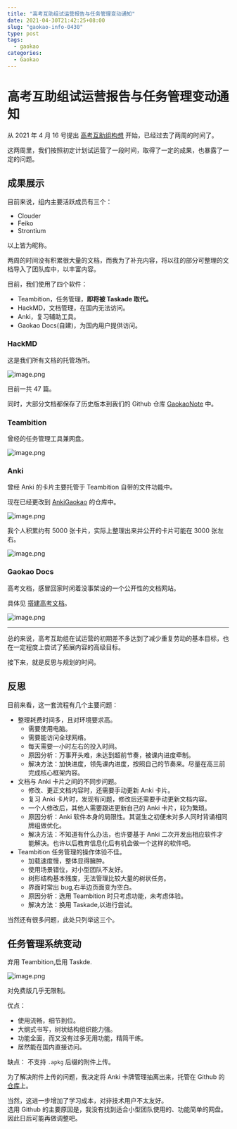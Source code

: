 ```yaml
---
title: "高考互助组试运营报告与任务管理变动通知"
date: 2021-04-30T21:42:25+08:00
slug: "gaokao-info-0430"
type: post
tags:
  - gaokao
categories:
  - Gaokao
---
```


# 高考互助组试运营报告与任务管理变动通知

从 2021 年 4 月 16 号提出 [高考互助组构想](https://www.codein.icu/gaokao-hu-zhu-zu/) 开始，已经过去了两周的时间了。

这两周里，我们按照初定计划试运营了一段时间，取得了一定的成果，也暴露了一定的问题。

## 成果展示

目前来说，组内主要活跃成员有三个：

- Clouder
- Feiko
- Strontium

以上皆为昵称。

两周的时间没有积累很大量的文档，而我为了补充内容，将以往的部分可整理的文档导入了团队库中，以丰富内容。

目前，我们使用了四个软件：

- Teambition，任务管理，**即将被 Taskade 取代。**
- HackMD，文档管理，在国内无法访问。
- Anki，复习辅助工具。
- Gaokao Docs(自建)，为国内用户提供访问。

### HackMD

这是我们所有文档的托管场所。

![image.png](https://b3logfile.com/siyuan/1609132319768/assets/image-20210430203114-q8yexae.png)

目前一共 47 篇。

同时，大部分文档都保存了历史版本到我们的 Github 仓库 [GaokaoNote](https://github.com/gaokao-team/GaokaoNote) 中。

### Teambition

曾经的任务管理工具兼网盘。

![image.png](https://b3logfile.com/siyuan/1609132319768/assets/image-20210430203253-4mpz51v.png)

### Anki

曾经 Anki 的卡片主要托管于 Teambition 自带的文件功能中。

现在已经更改到 [AnkiGaokao](https://github.com/gaokao-team/AnkiGaokao) 的仓库中。

![image.png](https://b3logfile.com/siyuan/1609132319768/assets/image-20210430203522-tntstfo.png)

我个人积累约有 5000 张卡片，实际上整理出来并公开的卡片可能在 3000 张左右。

![image.png](https://b3logfile.com/siyuan/1609132319768/assets/image-20210430203808-etm0nmh.png)

### Gaokao Docs

高考文档，感冒回家时闲着没事架设的一个公开性的文档网站。

具体见 [搭建高考文档](https://www.codein.icu/build-gaokao-docs/)。

![image.png](https://b3logfile.com/siyuan/1609132319768/assets/image-20210430203644-tynj6kn.png)

---

总的来说，高考互助组在试运营的初期差不多达到了减少重复劳动的基本目标，也在一定程度上尝试了拓展内容的高级目标。

接下来，就是反思与规划的时间。

## 反思

目前来看，这一套流程有几个主要问题：

- 整理耗费时间多，且对环境要求高。
  - 需要使用电脑。
  - 需要能访问全球网络。
  - 每天需要一小时左右的投入时间。
  - 原因分析：万事开头难，未达到超前节奏，被课内进度牵制。
  - 解决方法：加快进度，领先课内进度，按照自己的节奏来。尽量在高三前完成核心框架内容。
- 文档与 Anki 卡片之间的不同步问题。
  - 修改、更正文档内容时，还需要手动更新 Anki 卡片。
  - 复习 Anki 卡片时，发现有问题，修改后还需要手动更新文档内容。
  - 一个人修改后，其他人需要跟进更新自己的 Anki 卡片，较为繁琐。
  - 原因分析：Anki 软件本身的局限性。其诞生之初便未对多人同时背诵相同牌组做优化。
  - 解决方法：不知道有什么办法，也许要基于 Anki 二次开发出相应软件才能解决。也许以后教育信息化后有机会做一个这样的软件吧。
- Teambition 任务管理的操作体验不佳。
  - 加载速度慢，整体显得臃肿。
  - 使用场景错位，对小型团队不友好。
  - 树形结构基本残废，无法管理比较大量的树状任务。
  - 界面时常出 bug,右半边页面变为空白。
  - 原因分析：选用 Teambition 时只考虑功能，未考虑体验。
  - 解决方法：换用 Taskade,以进行尝试。

当然还有很多问题，此处只列举这三个。

## 任务管理系统变动

弃用 Teambition,启用 Taskde.

![image.png](https://b3logfile.com/siyuan/1609132319768/assets/image-20210430212701-rh8f8f9.png)

对免费版几乎无限制。

优点：

- 使用流畅，细节到位。
- 大纲式书写，树状结构组织能力强。
- 功能全面，而又没有过多无用功能，精简干练。
- 居然能在国内直接访问。

缺点： 不支持 `.apkg` 后缀的附件上传。

为了解决附件上传的问题，我决定将 Anki 卡牌管理抽离出来，托管在 Github 的[仓库](https://github.com/gaokao-team/AnkiGaokao)上。

当然，这进一步增加了学习成本，对非技术用户不太友好。  
选用 Github 的主要原因是，我没有找到适合小型团队使用的、功能简单的网盘。  
因此日后可能再做调整吧。